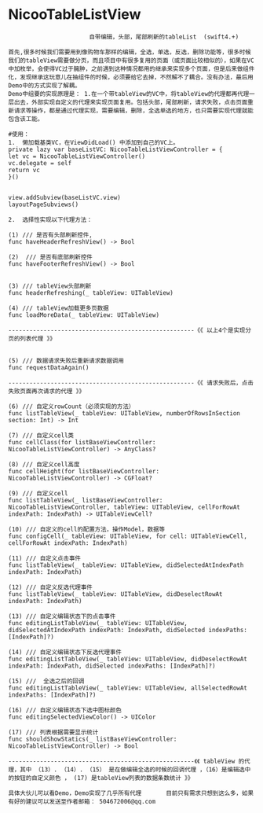 # NicooTableListView
                           自带编辑，头部，尾部刷新的tableList  (swift4.+)
                           
    首先,很多时候我们需要用到像购物车那样的编辑，全选，单选，反选，删除功能等，很多时候我们的tableView需要做分页，而且项目中有很多复用的页面（或页面比较相似的），如果在VC中加枚举，会使得VC过于臃肿，之前遇到这种情况都用的继承来实现多个页面，但是后来做组件化，发现继承这玩意儿在抽组件的时候，必须要给它去掉，不然解不了耦合。没有办法，最后用Demo中的方式实现了解耦。
    Demo中组要的实现原理是： 1.在一个带tableView的VC中，将tableView的代理都再代理一层出去，外部实现自定义的代理来实现页面复用。包括头部，尾部刷新，请求失败，点击页面重新请求等操作，都是通过代理实现，需要编辑，删除，全选单选的地方，也只需要实现代理就能包含该工能。
    
    #使用： 
    1.  懒加载基类VC，在ViewDidLoad() 中添加到自己的VC上。
    private lazy var baseListVC: NicooTableListViewController = {
    let vc = NicooTableListViewController()
    vc.delegate = self
    return vc
    }()
    
    
    view.addSubview(baseListVC.view)
    layoutPageSubviews()
    
    2.  选择性实现以下代理方法： 
    
    (1) /// 是否有头部刷新控件, 
    func haveHeaderRefreshView() -> Bool
    
    (2)  /// 是否有底部刷新控件
    func haveFooterRefreshView() -> Bool
    
    
    (3) /// tableView头部刷新
    func headerRefreshing(_ tableView: UITableView)
    
    (4) /// tableView加载更多页数据
    func loadMoreData(_ tableView: UITableView)
    
    -----------------------------------------------------《《 以上4个是实现分页的列表代理 》》
    
    
    (5) /// 数据请求失败后重新请求数据调用
    func requestDataAgain()
    
    -----------------------------------------------------《《 请求失败后，点击失败页面再次请求的代理 》》
    
    (6) /// 自定义rowCount（必须实现的方法）
    func listTableView(_ tableView: UITableView, numberOfRowsInSection section: Int) -> Int
    
    (7) /// 自定义cell类
    func cellClass(for listBaseViewController: NicooTableListViewController) -> AnyClass?
    
    (8) /// 自定义cell高度
    func cellHeight(for listBaseViewController: NicooTableListViewController) -> CGFloat?
    
    (9) /// 自定义cell
    func listTableView(_ listBaseViewController: NicooTableListViewController, tableView: UITableView, cellForRowAt indexPath: IndexPath) -> UITableViewCell?
    
    (10) /// 自定义的cell的配置方法，操作Model，数据等
    func configCell(_ tableView: UITableView, for cell: UITableViewCell, cellForRowAt indexPath: IndexPath)
    
    (11) /// 自定义点击事件
    func listTableView(_ tableView: UITableView, didSelectedAtIndexPath indexPath: IndexPath)
    
    (12) /// 自定义反选代理事件
    func listTableView(_ tableView: UITableView, didDeselectRowAt indexPath: IndexPath)
    
    (13) /// 自定义编辑状态下的点击事件
    func editingListTableView(_ tableView: UITableView, didSelectedAtIndexPath indexPath: IndexPath, didSelected indexPaths: [IndexPath]?)
    
    (14) /// 自定义编辑状态下反选代理事件
    func editingListTableView(_ tableView: UITableView, didDeselectRowAt indexPath: IndexPath, didSelected indexPaths: [IndexPath]?)
    
    (15) ///  全选之后的回调
    func editingListTableView(_ tableView: UITableView, allSelectedRowAt indexPaths: [IndexPath]?)
    
    (16) /// 自定义编辑状态下选中图标颜色
    func editingSelectedViewColor() -> UIColor
    
    (17) /// 列表根据需要显示统计
    func shouldShowStatics(_ listBaseViewController: NicooTableListViewController) -> Bool
    
    -----------------------------------------------------《《 tableView 的代理，其中 （13）. （14）. （15） 是在做编辑全选的时候的回调代理 ，（16）是编辑选中的按钮的自定义颜色 ， (17) 是tableView列表的数据条数统计 》》  
    
    具体大伙儿可以看Demo，Demo实现了几乎所有代理       目前只有需求只想到这么多，如果有好的建议可以发送至作者邮箱： 504672006@qq.com
    
    
    
    
